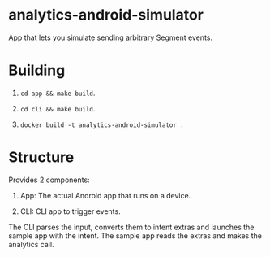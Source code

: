 # analytics-android-simulator

App that lets you simulate sending arbitrary Segment events.

# Building

1. `cd app && make build`.

2. `cd cli && make build`.

3. `docker build -t analytics-android-simulator .`

# Structure

Provides 2 components:

1. App: The actual Android app that runs on a device.

2. CLI: CLI app to trigger events.

The CLI parses the input, converts them to intent extras and launches the sample app with the intent.
The sample app reads the extras and makes the analytics call.
